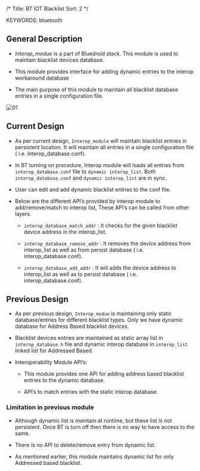 /*
  Title: BT IOT Blacklist
  Sort: 2
  */

KEYWORDS: bluetooth

## General Description   

- *Interop_modue* is a part of Bluedroid stack. This module is used to maintain blacklist devices database.

- This module provides interface for adding dynamic entries to the interop workaround database

- The main purpose of this module to maintain all blacklist database entries in a single configuration file.


![01](%image_url%/2018/2018053101.png)


## Current Design

- As per current design, `Interop_module` will maintain blacklist entries in persistent location.  It will maintain all entries in a single configuration file ( i.e.  interop_database.conf). 

- In BT turning on procedure,  Interop module will loads all entries from `interop_database.conf` file to `dynamic interop_list`. Both `interop_database.conf` and `dynamic interop_list` are in sync.

- User can edit and add dynamic blacklist entries to the conf file.

- Below are the different API’s provided by interop module to add/remove/match to interop list, These API’s can be called from other layers.

  - `interop_database_match_addr` :  It checks for the given blacklist device address in the interop_list.

  - `interop_database_remove_addr` :  It removes the device address from interop_list as well as from persist database ( i.e.  interop_database.conf).

  - `interop_database_add_addr` :  It will adds the device address to interop_list as well as to  persist database ( i.e.  interop_database.conf).


## Previous Design

- As per previous design, `Interop_modue` is maintaining only static database/entries for different blacklist types. Only we have dynamic database for Address Based blacklist devices.

- Blacklist devices entries are maintained as static array list in `interop_database.h` file and dynamic interop database in `interop_list` linked list for Addressed Based.

- Interoperability Module API’s:

  - This module provides one API for adding address based blacklist entries to the dynamic database. 

  - API’s to match entries with the static interop database.


### Limitation in previous module

- Although dynamic list is maintain at runtime, but these list is not persistent. Once BT is turn off then there is no way to have access to the same.

- There is no API to delete/remove entry from dynamic list. 

- As mentioned earlier, this module maintains dynamic list for only Addressed based blacklist.





